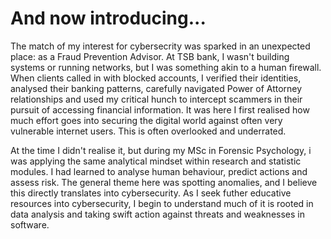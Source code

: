 # And now introducing...

The match of my interest for cybersecrity was sparked in an unexpected place: as a Fraud Prevention Advisor. At TSB bank, I wasn't building systems or running networks, but I was 
something akin to a human firewall. When clients called in with blocked accounts, I verified their identities, analysed their banking patterns, carefully navigated Power of Attorney relationships and used my critical hunch to intercept scammers in their pursuit of accessing financial information. It was here I first realised how much effort goes into securing the digital world against often very vulnerable internet users. This is often overlooked and underrated. 

At the time I didn't realise it, but during my MSc in Forensic Psychology, i was applying the same analytical mindset within research and statistic modules. I had learned to analyse human behaviour, predict actions and assess risk. The general theme here was spotting anomalies, and I believe this directly translates into cybersecurity. As I seek futher educative resources into cybersecurity, I begin to understand much of it is rooted in data analysis and taking swift action against threats and weaknesses in software. 


